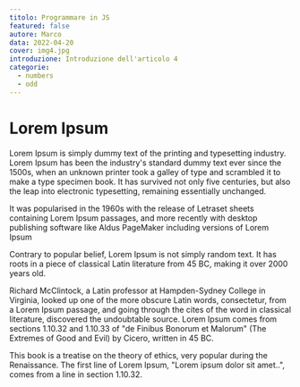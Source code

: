 ```yaml
---
titolo: Programmare in JS
featured: false
autore: Marco
data: 2022-04-20
cover: img4.jpg
introduzione: Introduzione dell'articolo 4
categorie:
  - numbers
  - odd
---
```


# Lorem Ipsum

Lorem Ipsum is simply dummy text of the printing and typesetting industry. Lorem Ipsum has been the industry's standard dummy text ever since the 1500s, when an unknown printer took a galley of type and scrambled it to make a type specimen book. It has survived not only five centuries, but also the leap into electronic typesetting, remaining essentially unchanged.

It was popularised in the 1960s with the release of Letraset sheets containing Lorem Ipsum passages, and more recently with desktop publishing software like Aldus PageMaker including versions of Lorem Ipsum

Contrary to popular belief, Lorem Ipsum is not simply random text. It has roots in a piece of classical Latin literature from 45 BC, making it over 2000 years old.

Richard McClintock, a Latin professor at Hampden-Sydney College in Virginia, looked up one of the more obscure Latin words, consectetur, from a Lorem Ipsum passage, and going through the cites of the word in classical literature, discovered the undoubtable source. Lorem Ipsum comes from sections 1.10.32 and 1.10.33 of "de Finibus Bonorum et Malorum" (The Extremes of Good and Evil) by Cicero, written in 45 BC.

This book is a treatise on the theory of ethics, very popular during the Renaissance. The first line of Lorem Ipsum, "Lorem ipsum dolor sit amet..", comes from a line in section 1.10.32.
